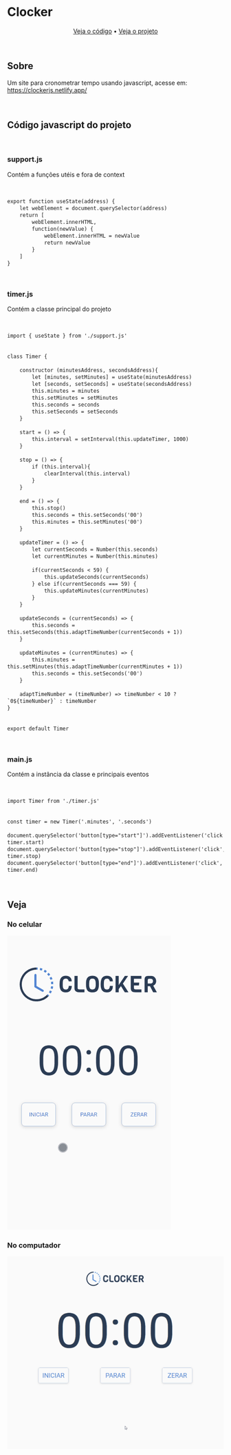 <h1>Clocker</h1>

<p align="center">
<a href="#code">Veja o código</a> • 
<a href="#show">Veja o projeto</a>
</p>

<br>
<h2>Sobre</h2>
<p>Um site para cronometrar tempo usando javascript, acesse em: <a href="https://clockerjs.netlify.app/">https://clockerjs.netlify.app/</a></p>

<br>
<h2 id="code">Código javascript do projeto</h2>
<br>
<h3>support.js</h3>
<p>Contém a funções utéis e fora de context</p>

<br>

```
export function useState(address) {
    let webElement = document.querySelector(address)
    return [
        webElement.innerHTML, 
        function(newValue) {
            webElement.innerHTML = newValue
            return newValue
        }
    ]
}
```

<br>

<h3>timer.js</h3>
<p>Contém a classe principal do projeto</p>

<br>

```
import { useState } from './support.js'


class Timer {

    constructor (minutesAddress, secondsAddress){
        let [minutes, setMinutes] = useState(minutesAddress)
        let [seconds, setSeconds] = useState(secondsAddress)
        this.minutes = minutes
        this.setMinutes = setMinutes
        this.seconds = seconds
        this.setSeconds = setSeconds
    }

    start = () => {
        this.interval = setInterval(this.updateTimer, 1000)
    }

    stop = () => {
        if (this.interval){
            clearInterval(this.interval)
        }
    }

    end = () => {
        this.stop()
        this.seconds = this.setSeconds('00')
        this.minutes = this.setMinutes('00')
    }

    updateTimer = () => {
        let currentSeconds = Number(this.seconds)
        let currentMinutes = Number(this.minutes)

        if(currentSeconds < 59) {
            this.updateSeconds(currentSeconds)
        } else if(currentSeconds === 59) {
            this.updateMinutes(currentMinutes)
        }
    }

    updateSeconds = (currentSeconds) => {
        this.seconds = this.setSeconds(this.adaptTimeNumber(currentSeconds + 1))
    }

    updateMinutes = (currentMinutes) => {
        this.minutes = this.setMinutes(this.adaptTimeNumber(currentMinutes + 1))
        this.seconds = this.setSeconds('00')
    }

    adaptTimeNumber = (timeNumber) => timeNumber < 10 ? `0${timeNumber}` : timeNumber
}


export default Timer
```

<br>

<h3>main.js</h3>
<p>Contém a instância da classe e principais eventos</p>

<br>

```
import Timer from './timer.js'


const timer = new Timer('.minutes', '.seconds')

document.querySelector('button[type="start"]').addEventListener('click', timer.start)
document.querySelector('button[type="stop"]').addEventListener('click', timer.stop)
document.querySelector('button[type="end"]').addEventListener('click', timer.end)
```

<br>

<h2 id="show">Veja</h2>

<h3>No celular</h3>

<kbd><img src="./readme/mobile.gif" alt="project-image" style="max-width: 100%;"></kbd>

<h3>No computador</h3>

<kbd><img src="./readme/pc.gif" alt="project-image" style="max-width: 100%;"></kbd>
